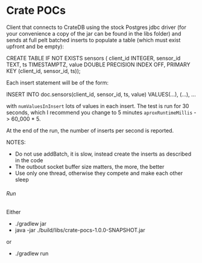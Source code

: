 # Crate POCs
Client that connects to CrateDB using the stock Postgres jdbc driver (for your convenience
a copy of the jar can be found in the libs folder) and sends at full pelt batched inserts
to populate a table (which must exist upfront and be empty):

CREATE TABLE IF NOT EXISTS sensors (
               client_id INTEGER,
               sensor_id TEXT,
               ts TIMESTAMPTZ,
               value DOUBLE PRECISION INDEX OFF,
               PRIMARY KEY (client_id, sensor_id, ts));  

Each insert statement will be of the form:

INSERT INTO doc.sensors(client_id, sensor_id, ts, value) VALUES(...), (...), ...

with ``numValuesInInsert`` lots of values in each insert. The test is run for 30 seconds,
which I recommend you change to 5 minutes ``aproxRuntimeMillis`` -> 60_000 * 5.

At the end of the run, the number of inserts per second is reported.

NOTES:

- Do not use addBatch, it is slow, instead create the inserts as described in the code
- The outbout socket buffer size matters, the more, the better
- Use only one thread, otherwise they compete and make each other sleep


###### Run

Either
 
- ./gradlew jar
- java -jar ./build/libs/crate-pocs-1.0.0-SNAPSHOT.jar

or

- ./gradlew run


